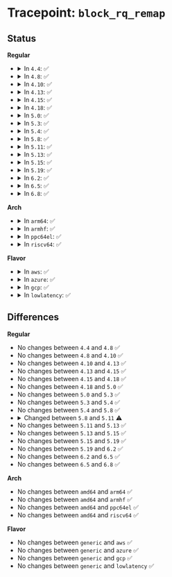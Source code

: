 # Tracepoint: <code>block_rq_remap</code>

## Status
<b>Regular</b>
<ul>
<li>
<details>
<summary>In <code>4.4</code>: ✅</summary>

Event:

```c
struct trace_event_raw_block_rq_remap {
    struct trace_entry ent;
    dev_t dev;
    sector_t sector;
    unsigned int nr_sector;
    dev_t old_dev;
    sector_t old_sector;
    unsigned int nr_bios;
    char rwbs[8];
    char __data[0];
};
```
Function:

```c
void trace_event_raw_event_block_rq_remap(void *__data, struct request_queue *q, struct request *rq, dev_t dev, sector_t from);
```
</details>
</li>
<li>
<details>
<summary>In <code>4.8</code>: ✅</summary>

Event:

```c
struct trace_event_raw_block_rq_remap {
    struct trace_entry ent;
    dev_t dev;
    sector_t sector;
    unsigned int nr_sector;
    dev_t old_dev;
    sector_t old_sector;
    unsigned int nr_bios;
    char rwbs[8];
    char __data[0];
};
```
Function:

```c
void trace_event_raw_event_block_rq_remap(void *__data, struct request_queue *q, struct request *rq, dev_t dev, sector_t from);
```
</details>
</li>
<li>
<details>
<summary>In <code>4.10</code>: ✅</summary>

Event:

```c
struct trace_event_raw_block_rq_remap {
    struct trace_entry ent;
    dev_t dev;
    sector_t sector;
    unsigned int nr_sector;
    dev_t old_dev;
    sector_t old_sector;
    unsigned int nr_bios;
    char rwbs[8];
    char __data[0];
};
```
Function:

```c
void trace_event_raw_event_block_rq_remap(void *__data, struct request_queue *q, struct request *rq, dev_t dev, sector_t from);
```
</details>
</li>
<li>
<details>
<summary>In <code>4.13</code>: ✅</summary>

Event:

```c
struct trace_event_raw_block_rq_remap {
    struct trace_entry ent;
    dev_t dev;
    sector_t sector;
    unsigned int nr_sector;
    dev_t old_dev;
    sector_t old_sector;
    unsigned int nr_bios;
    char rwbs[8];
    char __data[0];
};
```
Function:

```c
void trace_event_raw_event_block_rq_remap(void *__data, struct request_queue *q, struct request *rq, dev_t dev, sector_t from);
```
</details>
</li>
<li>
<details>
<summary>In <code>4.15</code>: ✅</summary>

Event:

```c
struct trace_event_raw_block_rq_remap {
    struct trace_entry ent;
    dev_t dev;
    sector_t sector;
    unsigned int nr_sector;
    dev_t old_dev;
    sector_t old_sector;
    unsigned int nr_bios;
    char rwbs[8];
    char __data[0];
};
```
Function:

```c
void trace_event_raw_event_block_rq_remap(void *__data, struct request_queue *q, struct request *rq, dev_t dev, sector_t from);
```
</details>
</li>
<li>
<details>
<summary>In <code>4.18</code>: ✅</summary>

Event:

```c
struct trace_event_raw_block_rq_remap {
    struct trace_entry ent;
    dev_t dev;
    sector_t sector;
    unsigned int nr_sector;
    dev_t old_dev;
    sector_t old_sector;
    unsigned int nr_bios;
    char rwbs[8];
    char __data[0];
};
```
Function:

```c
void trace_event_raw_event_block_rq_remap(void *__data, struct request_queue *q, struct request *rq, dev_t dev, sector_t from);
```
</details>
</li>
<li>
<details>
<summary>In <code>5.0</code>: ✅</summary>

Event:

```c
struct trace_event_raw_block_rq_remap {
    struct trace_entry ent;
    dev_t dev;
    sector_t sector;
    unsigned int nr_sector;
    dev_t old_dev;
    sector_t old_sector;
    unsigned int nr_bios;
    char rwbs[8];
    char __data[0];
};
```
Function:

```c
void trace_event_raw_event_block_rq_remap(void *__data, struct request_queue *q, struct request *rq, dev_t dev, sector_t from);
```
</details>
</li>
<li>
<details>
<summary>In <code>5.3</code>: ✅</summary>

Event:

```c
struct trace_event_raw_block_rq_remap {
    struct trace_entry ent;
    dev_t dev;
    sector_t sector;
    unsigned int nr_sector;
    dev_t old_dev;
    sector_t old_sector;
    unsigned int nr_bios;
    char rwbs[8];
    char __data[0];
};
```
Function:

```c
void trace_event_raw_event_block_rq_remap(void *__data, struct request_queue *q, struct request *rq, dev_t dev, sector_t from);
```
</details>
</li>
<li>
<details>
<summary>In <code>5.4</code>: ✅</summary>

Event:

```c
struct trace_event_raw_block_rq_remap {
    struct trace_entry ent;
    dev_t dev;
    sector_t sector;
    unsigned int nr_sector;
    dev_t old_dev;
    sector_t old_sector;
    unsigned int nr_bios;
    char rwbs[8];
    char __data[0];
};
```
Function:

```c
void trace_event_raw_event_block_rq_remap(void *__data, struct request_queue *q, struct request *rq, dev_t dev, sector_t from);
```
</details>
</li>
<li>
<details>
<summary>In <code>5.8</code>: ✅</summary>

Event:

```c
struct trace_event_raw_block_rq_remap {
    struct trace_entry ent;
    dev_t dev;
    sector_t sector;
    unsigned int nr_sector;
    dev_t old_dev;
    sector_t old_sector;
    unsigned int nr_bios;
    char rwbs[8];
    char __data[0];
};
```
Function:

```c
void trace_event_raw_event_block_rq_remap(void *__data, struct request_queue *q, struct request *rq, dev_t dev, sector_t from);
```
</details>
</li>
<li>
<details>
<summary>In <code>5.11</code>: ✅</summary>

Event:

```c
struct trace_event_raw_block_rq_remap {
    struct trace_entry ent;
    dev_t dev;
    sector_t sector;
    unsigned int nr_sector;
    dev_t old_dev;
    sector_t old_sector;
    unsigned int nr_bios;
    char rwbs[8];
    char __data[0];
};
```
Function:

```c
void trace_event_raw_event_block_rq_remap(void *__data, struct request *rq, dev_t dev, sector_t from);
```
</details>
</li>
<li>
<details>
<summary>In <code>5.13</code>: ✅</summary>

Event:

```c
struct trace_event_raw_block_rq_remap {
    struct trace_entry ent;
    dev_t dev;
    sector_t sector;
    unsigned int nr_sector;
    dev_t old_dev;
    sector_t old_sector;
    unsigned int nr_bios;
    char rwbs[8];
    char __data[0];
};
```
Function:

```c
void trace_event_raw_event_block_rq_remap(void *__data, struct request *rq, dev_t dev, sector_t from);
```
</details>
</li>
<li>
<details>
<summary>In <code>5.15</code>: ✅</summary>

Event:

```c
struct trace_event_raw_block_rq_remap {
    struct trace_entry ent;
    dev_t dev;
    sector_t sector;
    unsigned int nr_sector;
    dev_t old_dev;
    sector_t old_sector;
    unsigned int nr_bios;
    char rwbs[8];
    char __data[0];
};
```
Function:

```c
void trace_event_raw_event_block_rq_remap(void *__data, struct request *rq, dev_t dev, sector_t from);
```
</details>
</li>
<li>
<details>
<summary>In <code>5.19</code>: ✅</summary>

Event:

```c
struct trace_event_raw_block_rq_remap {
    struct trace_entry ent;
    dev_t dev;
    sector_t sector;
    unsigned int nr_sector;
    dev_t old_dev;
    sector_t old_sector;
    unsigned int nr_bios;
    char rwbs[8];
    char __data[0];
};
```
Function:

```c
void trace_event_raw_event_block_rq_remap(void *__data, struct request *rq, dev_t dev, sector_t from);
```
</details>
</li>
<li>
<details>
<summary>In <code>6.2</code>: ✅</summary>

Event:

```c
struct trace_event_raw_block_rq_remap {
    struct trace_entry ent;
    dev_t dev;
    sector_t sector;
    unsigned int nr_sector;
    dev_t old_dev;
    sector_t old_sector;
    unsigned int nr_bios;
    char rwbs[8];
    char __data[0];
};
```
Function:

```c
void trace_event_raw_event_block_rq_remap(void *__data, struct request *rq, dev_t dev, sector_t from);
```
</details>
</li>
<li>
<details>
<summary>In <code>6.5</code>: ✅</summary>

Event:

```c
struct trace_event_raw_block_rq_remap {
    struct trace_entry ent;
    dev_t dev;
    sector_t sector;
    unsigned int nr_sector;
    dev_t old_dev;
    sector_t old_sector;
    unsigned int nr_bios;
    char rwbs[8];
    char __data[0];
};
```
Function:

```c
void trace_event_raw_event_block_rq_remap(void *__data, struct request *rq, dev_t dev, sector_t from);
```
</details>
</li>
<li>
<details>
<summary>In <code>6.8</code>: ✅</summary>

Event:

```c
struct trace_event_raw_block_rq_remap {
    struct trace_entry ent;
    dev_t dev;
    sector_t sector;
    unsigned int nr_sector;
    dev_t old_dev;
    sector_t old_sector;
    unsigned int nr_bios;
    char rwbs[8];
    char __data[0];
};
```
Function:

```c
void trace_event_raw_event_block_rq_remap(void *__data, struct request *rq, dev_t dev, sector_t from);
```
</details>
</li>
</ul>
<b>Arch</b>
<ul>
<li>
<details>
<summary>In <code>arm64</code>: ✅</summary>

Event:

```c
struct trace_event_raw_block_rq_remap {
    struct trace_entry ent;
    dev_t dev;
    sector_t sector;
    unsigned int nr_sector;
    dev_t old_dev;
    sector_t old_sector;
    unsigned int nr_bios;
    char rwbs[8];
    char __data[0];
};
```
Function:

```c
void trace_event_raw_event_block_rq_remap(void *__data, struct request_queue *q, struct request *rq, dev_t dev, sector_t from);
```
</details>
</li>
<li>
<details>
<summary>In <code>armhf</code>: ✅</summary>

Event:

```c
struct trace_event_raw_block_rq_remap {
    struct trace_entry ent;
    dev_t dev;
    sector_t sector;
    unsigned int nr_sector;
    dev_t old_dev;
    sector_t old_sector;
    unsigned int nr_bios;
    char rwbs[8];
    char __data[0];
};
```
Function:

```c
void trace_event_raw_event_block_rq_remap(void *__data, struct request_queue *q, struct request *rq, dev_t dev, sector_t from);
```
</details>
</li>
<li>
<details>
<summary>In <code>ppc64el</code>: ✅</summary>

Event:

```c
struct trace_event_raw_block_rq_remap {
    struct trace_entry ent;
    dev_t dev;
    sector_t sector;
    unsigned int nr_sector;
    dev_t old_dev;
    sector_t old_sector;
    unsigned int nr_bios;
    char rwbs[8];
    char __data[0];
};
```
Function:

```c
void trace_event_raw_event_block_rq_remap(void *__data, struct request_queue *q, struct request *rq, dev_t dev, sector_t from);
```
</details>
</li>
<li>
<details>
<summary>In <code>riscv64</code>: ✅</summary>

Event:

```c
struct trace_event_raw_block_rq_remap {
    struct trace_entry ent;
    dev_t dev;
    sector_t sector;
    unsigned int nr_sector;
    dev_t old_dev;
    sector_t old_sector;
    unsigned int nr_bios;
    char rwbs[8];
    char __data[0];
};
```
Function:

```c
void trace_event_raw_event_block_rq_remap(void *__data, struct request_queue *q, struct request *rq, dev_t dev, sector_t from);
```
</details>
</li>
</ul>
<b>Flavor</b>
<ul>
<li>
<details>
<summary>In <code>aws</code>: ✅</summary>

Event:

```c
struct trace_event_raw_block_rq_remap {
    struct trace_entry ent;
    dev_t dev;
    sector_t sector;
    unsigned int nr_sector;
    dev_t old_dev;
    sector_t old_sector;
    unsigned int nr_bios;
    char rwbs[8];
    char __data[0];
};
```
Function:

```c
void trace_event_raw_event_block_rq_remap(void *__data, struct request_queue *q, struct request *rq, dev_t dev, sector_t from);
```
</details>
</li>
<li>
<details>
<summary>In <code>azure</code>: ✅</summary>

Event:

```c
struct trace_event_raw_block_rq_remap {
    struct trace_entry ent;
    dev_t dev;
    sector_t sector;
    unsigned int nr_sector;
    dev_t old_dev;
    sector_t old_sector;
    unsigned int nr_bios;
    char rwbs[8];
    char __data[0];
};
```
Function:

```c
void trace_event_raw_event_block_rq_remap(void *__data, struct request_queue *q, struct request *rq, dev_t dev, sector_t from);
```
</details>
</li>
<li>
<details>
<summary>In <code>gcp</code>: ✅</summary>

Event:

```c
struct trace_event_raw_block_rq_remap {
    struct trace_entry ent;
    dev_t dev;
    sector_t sector;
    unsigned int nr_sector;
    dev_t old_dev;
    sector_t old_sector;
    unsigned int nr_bios;
    char rwbs[8];
    char __data[0];
};
```
Function:

```c
void trace_event_raw_event_block_rq_remap(void *__data, struct request_queue *q, struct request *rq, dev_t dev, sector_t from);
```
</details>
</li>
<li>
<details>
<summary>In <code>lowlatency</code>: ✅</summary>

Event:

```c
struct trace_event_raw_block_rq_remap {
    struct trace_entry ent;
    dev_t dev;
    sector_t sector;
    unsigned int nr_sector;
    dev_t old_dev;
    sector_t old_sector;
    unsigned int nr_bios;
    char rwbs[8];
    char __data[0];
};
```
Function:

```c
void trace_event_raw_event_block_rq_remap(void *__data, struct request_queue *q, struct request *rq, dev_t dev, sector_t from);
```
</details>
</li>
</ul>

## Differences
<b>Regular</b>
<ul>
<li>
No changes between <code>4.4</code> and <code>4.8</code> ✅
</li>
<li>
No changes between <code>4.8</code> and <code>4.10</code> ✅
</li>
<li>
No changes between <code>4.10</code> and <code>4.13</code> ✅
</li>
<li>
No changes between <code>4.13</code> and <code>4.15</code> ✅
</li>
<li>
No changes between <code>4.15</code> and <code>4.18</code> ✅
</li>
<li>
No changes between <code>4.18</code> and <code>5.0</code> ✅
</li>
<li>
No changes between <code>5.0</code> and <code>5.3</code> ✅
</li>
<li>
No changes between <code>5.3</code> and <code>5.4</code> ✅
</li>
<li>
No changes between <code>5.4</code> and <code>5.8</code> ✅
</li>
<li>
<details>
<summary>Changed between <code>5.8</code> and <code>5.11</code> ⚠️</summary>
<ul>
<li>
<b>Func changed. </b>
</li>
<li>
<b>Param removed. </b>
<code>struct request_queue *q</code>
</li>
<li>
<b>Param reordered. </b>
<code>__data, q, rq, dev, from</code> ➡️ <code>__data, rq, dev, from</code>
</li>
</ul>
</details>
</li>
<li>
No changes between <code>5.11</code> and <code>5.13</code> ✅
</li>
<li>
No changes between <code>5.13</code> and <code>5.15</code> ✅
</li>
<li>
No changes between <code>5.15</code> and <code>5.19</code> ✅
</li>
<li>
No changes between <code>5.19</code> and <code>6.2</code> ✅
</li>
<li>
No changes between <code>6.2</code> and <code>6.5</code> ✅
</li>
<li>
No changes between <code>6.5</code> and <code>6.8</code> ✅
</li>
</ul>
<b>Arch</b>
<ul>
<li>
No changes between <code>amd64</code> and <code>arm64</code> ✅
</li>
<li>
No changes between <code>amd64</code> and <code>armhf</code> ✅
</li>
<li>
No changes between <code>amd64</code> and <code>ppc64el</code> ✅
</li>
<li>
No changes between <code>amd64</code> and <code>riscv64</code> ✅
</li>
</ul>
<b>Flavor</b>
<ul>
<li>
No changes between <code>generic</code> and <code>aws</code> ✅
</li>
<li>
No changes between <code>generic</code> and <code>azure</code> ✅
</li>
<li>
No changes between <code>generic</code> and <code>gcp</code> ✅
</li>
<li>
No changes between <code>generic</code> and <code>lowlatency</code> ✅
</li>
</ul>
